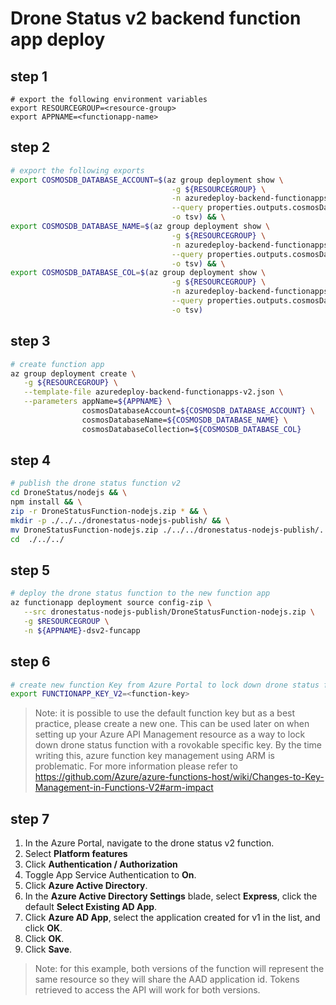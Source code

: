 # Drone Status v2 backend function app deploy

## step 1

```
# export the following environment variables
export RESOURCEGROUP=<resource-group>
export APPNAME=<functionapp-name>
```

## step 2

```bash
# export the following exports
export COSMOSDB_DATABASE_ACCOUNT=$(az group deployment show \
                                    -g ${RESOURCEGROUP} \
                                    -n azuredeploy-backend-functionapps \
                                    --query properties.outputs.cosmosDatabaseAccount.value \
                                    -o tsv) && \
export COSMOSDB_DATABASE_NAME=$(az group deployment show \
                                    -g ${RESOURCEGROUP} \
                                    -n azuredeploy-backend-functionapps \
                                    --query properties.outputs.cosmosDatabaseName.value \
                                    -o tsv) && \
export COSMOSDB_DATABASE_COL=$(az group deployment show \
                                    -g ${RESOURCEGROUP} \
                                    -n azuredeploy-backend-functionapps \
                                    --query properties.outputs.cosmosDatabaseCollection.value \
                                    -o tsv)
```

## step 3

```bash
# create function app
az group deployment create \
   -g ${RESOURCEGROUP} \
   --template-file azuredeploy-backend-functionapps-v2.json \
   --parameters appName=${APPNAME} \
                cosmosDatabaseAccount=${COSMOSDB_DATABASE_ACCOUNT} \
                cosmosDatabaseName=${COSMOSDB_DATABASE_NAME} \
                cosmosDatabaseCollection=${COSMOSDB_DATABASE_COL}
```

## step 4

```bash
# publish the drone status function v2
cd DroneStatus/nodejs && \
npm install && \
zip -r DroneStatusFunction-nodejs.zip * && \
mkdir -p ./../../dronestatus-nodejs-publish/ && \
mv DroneStatusFunction-nodejs.zip ./../../dronestatus-nodejs-publish/. && \
cd  ./../../

```

## step 5

```bash
# deploy the drone status function to the new function app
az functionapp deployment source config-zip \
   --src dronestatus-nodejs-publish/DroneStatusFunction-nodejs.zip \
   -g $RESOURCEGROUP \
   -n ${APPNAME}-dsv2-funcapp
```

## step 6

```bash
# create new function Key from Azure Portal to lock down drone status function
export FUNCTIONAPP_KEY_V2=<function-key>
```

> Note: it is possible to use the default function key but as a best practice,
> please create a new one. This can be used later on when setting up your
> Azure API Management resource as a way to lock down drone status function with a
> rovokable specific key.
> By the time writing this, azure function key management using ARM is problematic.
> For more information please refer to https://github.com/Azure/azure-functions-host/wiki/Changes-to-Key-Management-in-Functions-V2#arm-impact

## step 7

1. In the Azure Portal, navigate to the drone status v2 function.
2. Select **Platform features**
3. Click **Authentication / Authorization**
4. Toggle App Service Authentication to **On**.
5. Click **Azure Active Directory**.
6. In the **Azure Active Directory Settings** blade, select **Express**, click the default **Select Existing AD App**.
7. Click **Azure AD App**, select the application created for v1 in the list, and click **OK**.
7. Click **OK**.
8. Click **Save**.

> Note: for this example, both versions of the function will represent the same resource so they will share the AAD application id. Tokens retrieved to access the API will work for both versions.
